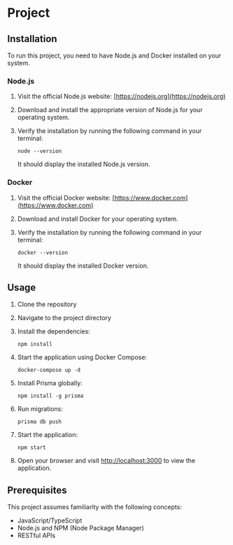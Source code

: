 # Project

## Installation

To run this project, you need to have Node.js and Docker installed on your system.

### Node.js

1. Visit the official Node.js website: [https://nodejs.org](https://nodejs.org)
2. Download and install the appropriate version of Node.js for your operating system.
3. Verify the installation by running the following command in your terminal:

   ```shell
   node --version
   ```

   It should display the installed Node.js version.

### Docker

1. Visit the official Docker website: [https://www.docker.com](https://www.docker.com)
2. Download and install Docker for your operating system.
3. Verify the installation by running the following command in your terminal:

   ```shell
   docker --version
   ```

   It should display the installed Docker version.

## Usage

1. Clone the repository

2. Navigate to the project directory

3. Install the dependencies:

   ```shell
   npm install
   ```

4. Start the application using Docker Compose:

   ```shell
   docker-compose up -d
   ```

5. Install Prisma globally:

   ```shell
   npm install -g prisma

   ```

6. Run migrations:

   ```shell
   prisma db push
   ```

7. Start the application:

   ```shell
   npm start
   ```

8. Open your browser and visit [http://localhost:3000](http://localhost:3000) to view the application.

## Prerequisites

This project assumes familiarity with the following concepts:

- JavaScript/TypeScript
- Node.js and NPM (Node Package Manager)
- RESTful APIs
